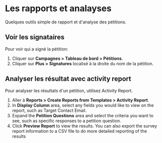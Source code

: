 Les rapports et analayses
=========================

Quelques outils simple de rapport et d'analyse des pétitions.

Voir les signataires
--------------------

Pour voir qui a signé la pétition:

1.  Cliquer sur **Campagnes > Tableau de bord > Pétitions**.
2.  Cliquer sur **Plus > Signatures** localisé à la droite du nom de la pétition.

Analyser les résultat avec activity report
------------------------------------------

Pour analyser les résultats d'un pétition, utilisez Activity
Report.

1.  Aller à **Reports > Create Reports from Templates > Activity
    Report**.
2.  In **Display Column** area, select any fields you would like to view
    on the report, such as Target Contact Email.
3.  Expand the **Petition Questions** area and select the criteria you
    want to see, such as specific responses to a petition question.
4.  Click **Preview Report** to view the results. You can also export
    the survey report information to a CSV file to do more detailed
    reporting of the results

